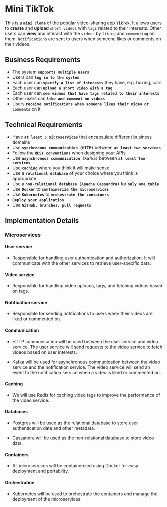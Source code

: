 # Mini TikTok
This is a **`mini clone`** of the popular video-sharing app **`TikTok`**. It allows users to **create** and **upload** `short videos` with `tags` related to their interests. Other users can **view** and interact with the `videos` by `liking` and `commenting` on them. `Notifications` are sent to users when someone likes or comments on their videos.

## Business Requirements
- The system **`supports multiple users`**
- Users can **`log in to the system`**
- Each user can **`specify a list of interests`** they have, e.g. boxing, cars
- Each user can **`upload a short video with a tag`**
- Each user can **`see videos that have tags related to their interests`**
- Other users can **`like and comment on videos`**
- Users **`receive notifications when someone likes their video or comments`** on it

## Technical Requirements
- Have **`at least 3 microservices`** that encapsulate different business domains
- Use **`synchronous communication (HTTP)`** between **`at least two services`**
- Follow the **`REST conventions`** when designing your APIs
- Use **`asynchronous communication (Kafka)`** between **`at least two services`**
- Use **``caching``** where you think it will make sense
- Use a **`relational database`** of your choice where you think is appropriate
- Use a **`non-relational database (Apache Cassandra)`** for **`only one table`**
- Use **`Docker`** to **`containerize the microservices`**
- Use **`Kubernetes`** to **`orchestrate the containers`**
- **`Deploy your application`**
- Use **`GitHub, branches, pull requests`**

## Implementation Details
### Microservices


#### User service
- Responsible for handling user authentication and authorization. It will communicate with the other services to retrieve user-specific data.

#### Video service
- Responsible for handling video uploads, tags, and fetching videos based on tags.

#### Notification service 
- Responsible for sending notifications to users when their videos are liked or commented on.

#### Communication
- HTTP communication will be used between the user service and video service. The user service will send requests to the video service to fetch videos based on user interests.

- Kafka will be used for asynchronous communication between the video service and the notification service. The video service will send an event to the notification service when a video is liked or commented on.

#### Caching
- We will use Redis for caching video tags to improve the performance of the video service.

####  Databases
- Postgres will be used as the relational database to store user authentication data and other metadata.

- Cassandra will be used as the non-relational database to store video data.

#### Containers
- All microservices will be containerized using Docker for easy deployment and portability.

#### Orchestration
- Kubernetes will be used to orchestrate the containers and manage the deployment of the microservices.
